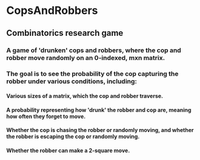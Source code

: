 # CopsAndRobbers
## Combinatorics research game

### A game of 'drunken' cops and robbers, where the cop and robber move randomly on an 0-indexed, mxn matrix. 

### The goal is to see the probability of the cop capturing the robber under various conditions, including:
#### Various sizes of a matrix, which the cop and robber traverse.
#### A probability representing how 'drunk' the robber and cop are, meaning how often they forget to move.
#### Whether the cop is chasing the robber or randomly moving, and whether the robber is escaping the cop or randomly moving.
#### Whether the robber can make a 2-square move.
